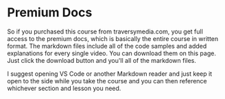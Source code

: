 # Premium Docs

So if you purchased this course from traversymedia.com, you get full access to the premium docs, which is basically the entire course in written format. The markdown files include all of the code samples and added explanations for every single video. You can download them on this page. Just click the download button and you'll all of the markdown files.

I suggest opening VS Code or another Markdown reader and just keep it open to the side while you take the course and you can then reference whichever section and lesson you need.
